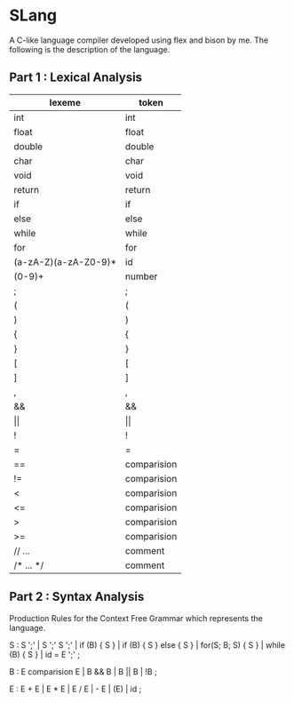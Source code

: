 # SLang

A C-like language compiler developed using flex and bison by me.
The following is the description of the language.

## Part 1 : Lexical Analysis

| **lexeme**           | **token**   |
| -------------------- | ----------- |
| int                  | int         |
| float                | float       |
| double               | double      |
| char                 | char        |
| void                 | void        |
| return               | return      |
| if                   | if          |
| else                 | else        |
| while                | while       |
| for                  | for         |
| (a-zA-Z)(a-zA-Z0-9)* | id          |
| (0-9)+               | number      |
| ;                    | ;           |
| (                    | (           |
| )                    | )           |
| {                    | {           |
| }                    | }           |
| [                    | [           |
| ]                    | ]           |
| ,                    | ,           |
| &&                   | &&          |
| \|\|                 | \|\|        |
| !                    | !           |
| =                    | =           |
| ==                   | comparision |
| !=                   | comparision |
| <                    | comparision |
| <=                   | comparision |
| >                    | comparision |
| >=                   | comparision |
| // ...               | comment     |
| /\* ... \*/          | comment     |

## Part 2 : Syntax Analysis

Production Rules for the Context Free Grammar which represents the language.

S : S ';'
   | S ';' S ';'
   | if (B) { S }
   | if (B) { S } else { S }
   | for(S; B; S) { S }
   | while (B) { S }
   | id = E ';'
   ;

B : E comparision E
   | B && B
   | B || B
   | !B
   ;

E : E + E
   | E * E
   | E / E
   | - E
   | (E)
   | id
   ;

